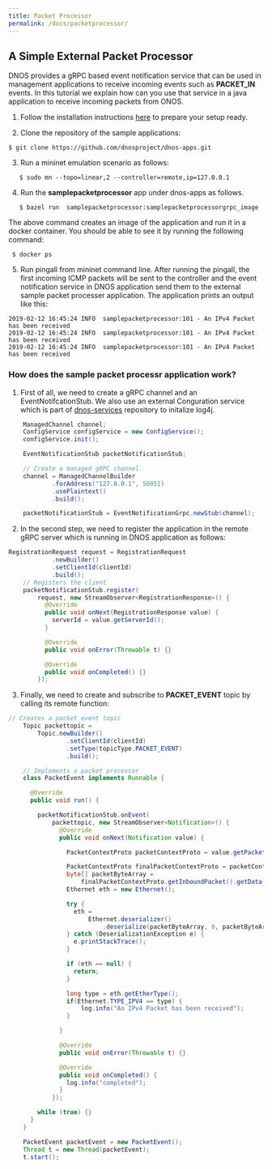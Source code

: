 ```yaml
---
title: Packet Processor
permalink: /docs/packetprocessor/
---
```


## A Simple External Packet Processor

DNOS provides a gRPC based event notification service that can be used in management applications to receive incoming events such as **PACKET_IN** events. In this tutorial we explain how can you use that service in a java application to receive incoming packets from ONOS. 

1. Follow the installation instructions [here](https://dnosproject.github.io/docs/home/) to prepare your setup ready.

2. Clone the repository of the sample applications:
```console
$ git clone https://github.com/dnosproject/dnos-apps.git
```

3. Run a mininet emulation scenario as follows:
```console
   $ sudo mn --topo=linear,2 --controller=remote,ip=127.0.0.1
```

4. Run the **samplepacketprocessor** app under dnos-apps as follows.
```console
   $ bazel run  samplepacketprocessor:samplepacketprocessorgrpc_image 
```
The above command creates an image of the application and run it in a docker container. You should be able to see it by running the following command: 
```console
 $ docker ps
```

5. Run pingall from mininet command line. After running the pingall, the first incoming ICMP packets will be sent to the controller and the event notification service in DNOS application send them to the external sample packet processer application. The application prints an output like this:
```console
2019-02-12 16:45:24 INFO  samplepacketprocessor:101 - An IPv4 Packet has been received
2019-02-12 16:45:24 INFO  samplepacketprocessor:101 - An IPv4 Packet has been received
2019-02-12 16:45:24 INFO  samplepacketprocessor:101 - An IPv4 Packet has been received
```

### How does the sample packet processr application work?

1. First of all, we need to create a gRPC channel and an EventNotifcationStub. We also use an external Conguration service which is part of [dnos-services](https://github.com/dnosproject/dnos-services.git) repository to initalize log4j.
```java
    ManagedChannel channel;
    ConfigService configService = new ConfigService();
    configService.init();

    EventNotificationStub packetNotificationStub;

    // Create a managed gRPC channel.
    channel = ManagedChannelBuilder
            .forAddress("127.0.0.1", 50051)
            .usePlaintext()
            .build();

    packetNotificationStub = EventNotificationGrpc.newStub(channel);
```

2. In the second step, we need to register the application in the remote gRPC server which is running in DNOS application as follows: 
```java
RegistrationRequest request = RegistrationRequest
            .newBuilder()
            .setClientId(clientId)
            .build();
    // Registers the client
    packetNotificationStub.register(
        request, new StreamObserver<RegistrationResponse>() {
          @Override
          public void onNext(RegistrationResponse value) {
            serverId = value.getServerId();
          }

          @Override
          public void onError(Throwable t) {}

          @Override
          public void onCompleted() {}
        });
```

3. Finally, we need to create and subscribe to **PACKET_EVENT** topic by calling its remote function:
```java
// Creates a packet event topic
    Topic packettopic =
        Topic.newBuilder()
                .setClientId(clientId)
                .setType(topicType.PACKET_EVENT)
                .build();

    // Implements a packet processor
    class PacketEvent implements Runnable {

      @Override
      public void run() {

        packetNotificationStub.onEvent(
            packettopic, new StreamObserver<Notification>() {
              @Override
              public void onNext(Notification value) {

                PacketContextProto packetContextProto = value.getPacketContext();

                PacketContextProto finalPacketContextProto = packetContextProto;
                byte[] packetByteArray =
                    finalPacketContextProto.getInboundPacket().getData().toByteArray();
                Ethernet eth = new Ethernet();

                try {
                  eth =
                      Ethernet.deserializer()
                          .deserialize(packetByteArray, 0, packetByteArray.length);
                } catch (DeserializationException e) {
                  e.printStackTrace();
                }

                if (eth == null) {
                  return;
                }

                long type = eth.getEtherType();
                if(Ethernet.TYPE_IPV4 == type) {
                    log.info("An IPv4 Packet has been received");
                }

              }

              @Override
              public void onError(Throwable t) {}

              @Override
              public void onCompleted() {
                log.info("completed");
              }
            });

        while (true) {}
      }
    }

    PacketEvent packetEvent = new PacketEvent();
    Thread t = new Thread(packetEvent);
    t.start();
```
